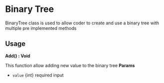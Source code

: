 # Binary Tree
BinaryTree class is used to allow coder to create and use a binary tree with multiple pre implemented methods

## Usage
**Add() : Void**

This function allow adding new value to the binary tree
**Params**
- ```value``` {int} required input  
